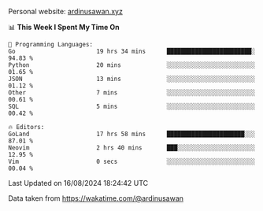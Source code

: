 Personal website: [ardinusawan.xyz](https://ardinusawan.xyz)

<!--START_SECTION:waka-->
📊 **This Week I Spent My Time On** 

```text
💬 Programming Languages: 
Go                       19 hrs 34 mins      ████████████████████████░   94.83 % 
Python                   20 mins             ░░░░░░░░░░░░░░░░░░░░░░░░░   01.65 % 
JSON                     13 mins             ░░░░░░░░░░░░░░░░░░░░░░░░░   01.12 % 
Other                    7 mins              ░░░░░░░░░░░░░░░░░░░░░░░░░   00.61 % 
SQL                      5 mins              ░░░░░░░░░░░░░░░░░░░░░░░░░   00.42 % 

🔥 Editors: 
GoLand                   17 hrs 58 mins      ██████████████████████░░░   87.01 % 
Neovim                   2 hrs 40 mins       ███░░░░░░░░░░░░░░░░░░░░░░   12.95 % 
Vim                      0 secs              ░░░░░░░░░░░░░░░░░░░░░░░░░   00.04 % 
```


 Last Updated on 16/08/2024 18:24:42 UTC
<!--END_SECTION:waka-->
Data taken from https://wakatime.com/@ardinusawan
